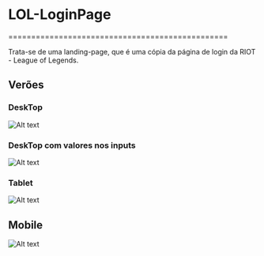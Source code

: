 # LOL-LoginPage

================================================

Trata-se de uma landing-page, que é uma cópia da página de login da RIOT - League of Legends.
## Verões 

### DeskTop

<img src="/assets/readmen/images/ReadMe-Desktop.png" alt="Alt text" title="Optional title">

### DeskTop com valores nos inputs

<img src="/assets/readmen/images/ReadMe-Desktop(with values).png" alt="Alt text" title="Optional title">

### Tablet

<img src="/assets/readmen/images/ReadMe-Tablet.png" alt="Alt text" title="Optional title">

## Mobile

<img src="/assets/readmen/images/ReadMe-Mobile.png" alt="Alt text" title="Optional title">